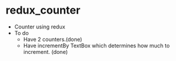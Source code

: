 # redux_counter
- Counter using redux
- To do
    - Have 2 counters.(done)
    - Have incrementBy TextBox which determines how much to increment. (done)
